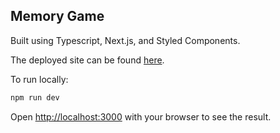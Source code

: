 ## Memory Game

Built using Typescript, Next.js, and Styled Components.

The deployed site can be found [here](https://memory-game-eight-eta.vercel.app/).

To run locally:

```bash
npm run dev
```

Open [http://localhost:3000](http://localhost:3000) with your browser to see the result.
